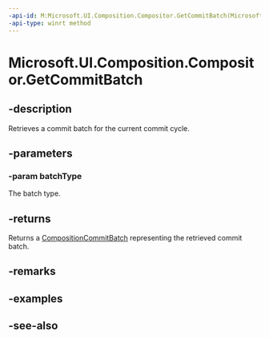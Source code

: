 ```yaml
---
-api-id: M:Microsoft.UI.Composition.Compositor.GetCommitBatch(Microsoft.UI.Composition.CompositionBatchTypes)
-api-type: winrt method
---
```


<!-- Method syntax
public Windows.UI.Composition.CompositionCommitBatch GetCommitBatch(Windows.UI.Composition.CompositionBatchTypes batchType)
-->

# Microsoft.UI.Composition.Compositor.GetCommitBatch

## -description
Retrieves a commit batch for the current commit cycle.

## -parameters
### -param batchType
The batch type.

## -returns
Returns a [CompositionCommitBatch](compositioncommitbatch.md) representing the retrieved commit batch.

## -remarks

## -examples

## -see-also
